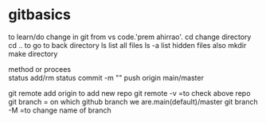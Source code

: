 # gitbasics
to learn/do change in git from vs code.'prem ahirrao'.
cd change directory
cd .. to go to back directory
ls list all files
ls -a list hidden files also
mkdir <name> make directory

method or procees  
status
add/rm
status
commit -m ""
push origin main/master

git remote add origin <name> to add new repo 
git remote -v =to check above repo
git branch = on which github branch we are.main(default)/master
git branch -M <name> =to change name of branch